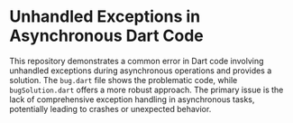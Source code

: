 # Unhandled Exceptions in Asynchronous Dart Code

This repository demonstrates a common error in Dart code involving unhandled exceptions during asynchronous operations and provides a solution.  The `bug.dart` file shows the problematic code, while `bugSolution.dart` offers a more robust approach. The primary issue is the lack of comprehensive exception handling in asynchronous tasks, potentially leading to crashes or unexpected behavior.